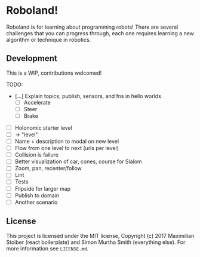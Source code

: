 # Roboland!

Roboland is for learning about programming robots! There are several challenges
that you can progress through, each one requires learning a new algorithm or
technique in robotics.


## Development

This is a WIP, contributions welcomed!

TODO:

* […] Explain topics, publish, sensors, and fns in hello worlds
  * [ ] Accelerate
  * [ ] Steer
  * [ ] Brake
* [ ] Holonomic starter level
* [ ] → "level"
* [ ] Name + description to modal on new level
* [ ] Flow from one level to next (urls per level)
* [ ] Collision is failure
* [ ] Better visualization of car, cones, course for Slalom
* [ ] Zoom, pan, recenter/follow
* [ ] Lint
* [ ] Tests
* [ ] Flipside for larger map
* [ ] Publish to domain
* [ ] Another scenario

## License

This project is licensed under the MIT license, Copyright (c) 2017 Maximilian
Stoiber (react boilerplate) and Simon Murtha Smith (everything else). For more
information see `LICENSE.md`.
